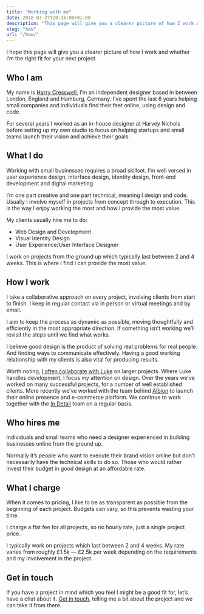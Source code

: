 ```yaml
---
title: "Working with me"
date: 2018-03-27T20:36:08+01:00
description: "This page will give you a clearer picture of how I work and whether I’m the right fit for your next project"
slug: "how"
url: "/how/"
---
```


I hope this page will give you a clearer picture of how I work and whether I’m the right fit for your next project.

## Who I am

My name is [Harry Cresswell](/about/), I’m an independent designer based in between London, England and Hamburg, Germany. I’ve spent the last 6 years helping small companies and individuals find their feet online, using design and code.

For several years I worked as an in-house designer at Harvey Nichols before setting up my own studio to focus on helping startups and small teams launch their vision and achieve their goals.  

## What I do

Working with small businesses requires a broad skillset. I’m well versed in user experience design, interface design, identity design, front-end development and digital marketing.

I’m one part creative and one part technical, meaning I design and code. Usually I involve myself in projects from concept through to execution. This is the way I enjoy working the most and how I provide the most value.

My clients usually hire me to do:

- Web Design and Development
- Visual Identity Design
- User Experience/User Interface Designer

I work on projects from the ground up which typically last between 2 and 4 weeks. This is where I find I can provide the most value.

## How I work

I take a collaborative approach on every project, involving clients from start to finish. I  keep in regular contact via in person or virtual meetings and by email.

I aim to keep the process as dynamic as possible, moving thoughtfully and efficiently in the most appropriate direction. If something isn’t working we’ll revisit the steps until we find what works.

I believe good design is the product of solving real problems for real people. And finding ways to communicate effectively. Having a good working relationship with my clients is also vital for producing results.

Worth noting, [I often collaborate with Luke](https://lukeharvey.co.uk/) on larger projects. Where Luke handles development, I focus my attention on design. Over the years we’ve worked on many successful projects, for a number of well established clients. More recently we’ve worked with the team behind [Albion](https://albioncycling.com/) to launch their online presence and e-commerce platform. We continue to work together with the [In Detail](https://indtl.com/) team on a regular basis.


## Who hires me

Individuals and small teams who need a designer experienced in building businesses online from the ground up.

Normally it’s people who want to execute their brand vision online but don’t necessarily have the technical skills to do so. Those who would rather invest their budget in good design at an affordable rate.


## What I charge

When it comes to pricing, I like to be as transparent as possible from the beginning of each project. Budgets can vary, so this prevents wasting your time.

I charge a flat fee for all projects, so no hourly rate, just a single project price.

I typically work on projects which last between 2 and 4 weeks. My rate varies from roughly £1.5k — £2.5k per week depending on the requirements and my involvement in the project.


## Get in touch

If you have a project in mind which you feel I might be a good fit for, let’s have a chat about it. [Get in touch](/contact/), telling me a bit about the project and we can take it from there.
